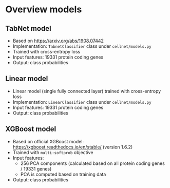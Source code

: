 # Overview models

## TabNet model
* Based on https://arxiv.org/abs/1908.07442
* Implementation: `TabnetClassifier` class under `cellnet/models.py` 
* Trained with cross-entropy loss
* Input features: 19331 protein coding genes
* Output: class probabilities


## Linear model
* Linear model (single fully connected layer) trained with cross-entropy loss
* Implementation: `LinearClassifier` class under `cellnet/models.py` 
* Input features: 19331 protein coding genes
* Output: class probabilities


## XGBoost model
* Based on official XGBoost model: https://xgboost.readthedocs.io/en/stable/ (version 1.6.2)
* Trained with `multi:softprob` objective
* Input features:
  * 256 PCA components (calculated based on all protein coding genes / 19331 genes)
  * PCA is computed based on training data
* Output: class probabilities
